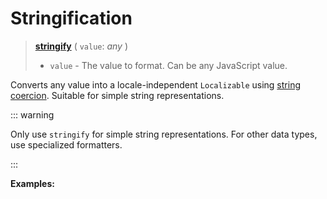 <script setup>
  import DemoValueFormatter from '../../DemoValueFormatter.vue';
  import { demos } from '../preconfigured-formatters';
</script>

# Stringification <Badge type="info" text="@localizer/format" />

> **[stringify](../../../api/_localizer/format/stringify/index.md)** ( `value`: _any_ )
>
> - `value` - The value to format. Can be any JavaScript value.

Converts any value into a locale-independent `Localizable` using [string coercion](https://developer.mozilla.org/en-US/docs/Web/JavaScript/Reference/Global_Objects/String#string_coercion). Suitable for simple string representations.

::: warning

Only use `stringify` for simple string representations. For other data types, use specialized formatters.

:::

**Examples:**

<DemoValueFormatter :demo="demos.stringify"/>
